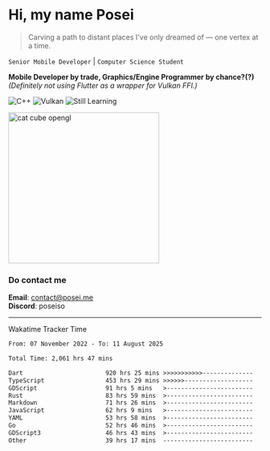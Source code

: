 # Hi, my name Posei

> Carving a path to distant places I've only dreamed of — one vertex at a time.

`Senior Mobile Developer` | `Computer Science Student`  

**Mobile Developer by trade, Graphics/Engine Programmer by chance?(?)**  
_(Definitely not using Flutter as a wrapper for Vulkan FFI.)_

![C++](https://img.shields.io/badge/C++-00599C?style=flat&logo=c%2B%2B&logoColor=white)
![Vulkan](https://img.shields.io/badge/Vulkan-AC162C?style=flat&logo=vulkan&logoColor=white)
![Still Learning](https://img.shields.io/badge/Still%20Learning-FFCC00?style=flat&logoColor=white)

  <img src="https://github.com/user-attachments/assets/54c92bc8-af3e-4bf1-b442-e889f1c01633" width="300" alt="cat cube opengl" />

### Do contact me

**Email**: [contact@posei.me](mailto:contact@posei.me)  
**Discord**: poseiso

---

Wakatime Tracker Time

<!--START_SECTION:waka-->

```txt
From: 07 November 2022 - To: 11 August 2025

Total Time: 2,061 hrs 47 mins

Dart                       920 hrs 25 mins >>>>>>>>>>>--------------   44.65 %
TypeScript                 453 hrs 29 mins >>>>>>-------------------   22.00 %
GDScript                   91 hrs 5 mins   >------------------------   04.42 %
Rust                       83 hrs 59 mins  >------------------------   04.07 %
Markdown                   71 hrs 26 mins  >------------------------   03.47 %
JavaScript                 62 hrs 9 mins   >------------------------   03.02 %
YAML                       53 hrs 58 mins  >------------------------   02.62 %
Go                         52 hrs 46 mins  >------------------------   02.56 %
GDScript3                  46 hrs 43 mins  >------------------------   02.27 %
Other                      39 hrs 17 mins  -------------------------   01.91 %
```

<!--END_SECTION:waka-->
